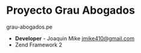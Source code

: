 # Proyecto Grau Abogados
grau-abogados.pe
* **Developer** - Joaquin Mike <jmike410@gmail.com>
* Zend Framework 2